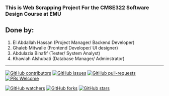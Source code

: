 ### This is Web Scrapping Project For the CMSE322 Software Design Course at EMU
## Done by: 
1. El Abdallah Hassan (Project Manager/ Backend Developer)
2. Ghaleb Mitwalle (Frontend Developer/ UI designer)
3. Abdulazia Binafif (Tester/ System Analyst)
4. Khawlah Alshubati (Database Manager/ Adminstrator)
***
<!-- [![GitHub license](https://img.shields.io/github/license/alshubati99/Become-a-Programmer.svg?color=blue)](https://github.com/alshubati99/Become-a-Programmer/master/LICENSE) -->
[![GitHub contributors](https://img.shields.io/github/contributors/alshubati99/Become-a-Programmer.svg?color=blue)](https://GitHub.com/alshubati99/WebScraping_CMSE322Project/contributors/)
[![GitHub issues](https://img.shields.io/github/issues/alshubati99/WebScraping_CMSE322Project.svg?color=blue)](https://GitHub.com/alshubati99/WebScraping_CMSE322Project/issues/)
[![GitHub pull-requests](https://img.shields.io/github/issues-pr/alshubati99/WebScraping_CMSE322Project.svg?color=blue)](https://GitHub.com/alshubati99/WebScraping_CMSE322Project/pull/)
[![PRs Welcome](https://img.shields.io/badge/PRs-welcome-brightgreen.svg?style=flat&color=blue)](http://makeapullrequest.com)

[![GitHub watchers](https://img.shields.io/github/watchers/alshubati99/WebScraping_CMSE322Project.svg?style=social&label=Watch&maxAge=2592000&color=blue)](https://GitHub.com/alshubati99/WebScraping_CMSE322Project/watchers/)
[![GitHub forks](https://img.shields.io/github/forks/alshubati99/Become-a-Programmer.svg?style=social&label=Fork&maxAge=2592000&color=blue)](https://GitHub.com/alshubati99/WebScraping_CMSE322Project/network/)
[![GitHub stars](https://img.shields.io/github/stars/alshubati99/WebScraping_CMSE322Project.svg?style=social&label=Star&maxAge=2592000&color=blue)](https://GitHub.com/alshubati99/WebScraping_CMSE322Project/stargazers/)

